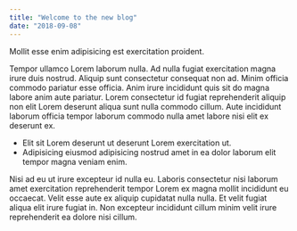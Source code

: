```yaml
---
title: "Welcome to the new blog"
date: "2018-09-08"
---
```


Mollit esse enim adipisicing est exercitation proident.

Tempor ullamco Lorem laborum nulla. Ad nulla fugiat exercitation magna irure duis nostrud. Aliquip sunt consectetur consequat non ad. Minim officia commodo pariatur esse officia. Anim irure incididunt quis sit do magna labore anim aute pariatur.<!-- end --> Lorem consectetur id fugiat reprehenderit aliquip non elit Lorem deserunt aliqua sunt nulla commodo cillum. Aute incididunt laborum officia tempor laborum commodo nulla amet labore nisi elit ex deserunt ex.

* Elit sit Lorem deserunt ut deserunt Lorem exercitation ut.
* Adipisicing eiusmod adipisicing nostrud amet in ea dolor laborum elit tempor magna veniam enim.

Nisi ad eu ut irure excepteur id nulla eu. Laboris consectetur nisi laborum amet exercitation reprehenderit tempor Lorem ex magna mollit incididunt eu occaecat. Velit esse aute ex aliquip cupidatat nulla nulla. Et velit fugiat aliqua elit irure fugiat in. Non excepteur incididunt cillum minim velit irure reprehenderit ea dolore nisi cillum.